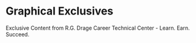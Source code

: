 # Graphical Exclusives
Exclusive Content from R.G. Drage Career Technical Center - Learn. Earn. Succeed.

